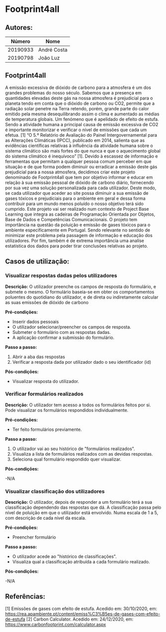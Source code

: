 # Footprint4all



## Autores:

| Número | Nome |
|--------|------|
|  20190933  | André Costa |
|  20190798  | João Luz|

## Footprint4all
   A emissão excessiva de dióxido de carbono para a atmosfera é um dos grandes problemas do nosso século. Sabemos que a presença em quantidades elevadas deste gás na nossa atmosfera é prejudicial para o planeta tendo em conta que o dióxido de carbono ou CO2, permite que a radiação solar penetre na Terra retendo, porém, grande parte do calor emitido pela mesma desequilibrando assim o clima e aumentado as médias de temperatura globais. Um fenómeno que é apelidado de efeito de estufa.           
   Sendo a atividade humana a principal causa de emissão excessiva de CO2 é importante monitorizar e verificar o nível de emissões que cada um efetua. [1] “O 5.º Relatório de Avaliação do Painel Intergovernamental para as Alterações Climáticas (IPCC), publicado em 2014, salienta que as evidências científicas relativas à influência da atividade humana sobre o sistema climático são mais fortes do que nunca e que o aquecimento global do sistema climático é inequívoco” [1]. Devido à escassez de informação e ferramentas que permitam a qualquer pessoa comum perceber em que situação e de que forma podem diminuir ou erradicar a emissão deste gás prejudicial para a nossa atmosfera, decidimos criar este projeto denominado de Footprint4all que tem por objetivo informar e educar em relação à sua emissão pessoal de dióxido de carbono diário, fornecendo por sua vez uma solução personalizada para cada utilizador. Deste modo, se cada utilizador que aceder ao site possa diminuir a sua emissão de gases tóxicos e prejudiciais para o ambiente em geral e dessa forma contribuir para um mundo menos poluído o nosso objetivo terá sido cumprido. Este projeto vai ser realizado num contexto de Project Base Learning que integra as cadeiras de Programação Orientada por Objetos, Base de Dados e Competências Comunicacionais. O projeto tem importância na questão da poluição e emissão de gases tóxicos para o ambiente especificamente em Portugal. Sendo relevante no sentido de minimizar este problema pela passagem de informação e educação dos utilizadores. Por fim, também é de extrema importância uma analíse estatística dos dados para poder tirar conclusões relativas ao projeto.


## Casos de utilização:

### Visualizar respostas dadas pelos utilizadores 
**Descrição:**
O utilizador preenche os campos de resposta do formulário, e submete o mesmo. O formulário baseia-se em obter os comportamentos poluentes do quotidiano do utilizador, e de direta ou indiretamente calcular as suas emissões de dióxido de carbono

**Pré-condições:**
- Inserir dados pessoais
- O utilizador selecionar/preencher os campos de resposta.
- Submeter o formulário com as respostas dadas.
- A aplicação confirmar a submissão do formulário.

**Passo a passo:**
1. Abrir a aba das respostas 
2. Verificar a resposta dada por utilizador dado o seu identificador (id)

**Pós-condições:**
- Visualizar resposta do utilizador.

### Verificar formulários realizados
**Descrição:**
O utilizador tem acesso a todos os formulários feitos por si. Pode visualizar os formulários respondidos individualmente.

**Pré-condições:**
- Ter feito formulários previamente.

**Passo a passo:**
1. O utilizador vai ao seu histórico de "formulários realizados".
2. Visualiza a lista de formulários realizados com as devidas respostas.
3. Seleciona qual formulário respondido quer visualizar.

**Pós-condições:**

-N/A

### Visualizar classificação dos utilizadores
**Descrição:**
O utilizador, depois de responder a um formulário terá a sua classificação dependendo das respostas que dá. A classificação passa pelo nível de poluição em que o utilizador está envolvido. Numa escala de 1 a 5, com descrição de cada nível da escala.

**Pré-condições:**
- Preencher formulário

**Passo a passo:**
- O utilizador acede ao "histórico de classificações".
- Visualiza qual a classificação atribuída a cada formulário realizado.

**Pós-condições:**

-N/A

## Referências:
[1] Emissões de gases com efeito de estufa. Acedido em: 30/10/2020, em: https://rea.apambiente.pt/content/emiss%C3%B5es-de-gases-com-efeito-de-estufa
[2] Carbon Calculator. Acedido em: 24/12/2020, em: https://www.carbonfootprint.com/calculator.aspx
